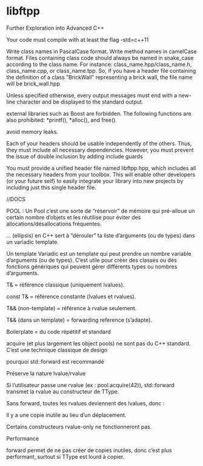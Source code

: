 # libftpp
Further Exploration into Advanced C++

Your code must compile with at least the flag -std=c++11

Write class names in PascalCase format. Write method names in camelCase format. Files containing class code should always be named in snake_case according
to the class name. For instance:
class_name.hpp/class_name.h, class_name.cpp, or class_name.tpp. So, if you
have a header file containing the definition of a class “BrickWall” representing a
brick wall, the file name will be brick_wall.hpp

Unless specified otherwise, every output messages must end with a new-line character and be displayed to the standard output.

external libraries such as Boost are forbidden. The following functions are also prohibited: *printf(), *alloc(), and free().

 avoid memory leaks.

 Each of your headers should be usable independently of the others. Thus, they
must include all necessary dependencies. However, you must prevent the issue of
double inclusion by adding include guards

You must provide a unified header file named libftpp.hpp, which
includes all the necessary headers from your toolbox. This will enable other developers (or your future self) to easily integrate your library into new projects by
including just this single header file.

//DOCS

POOL :
Un Pool c’est une sorte de “réservoir” de mémoire qui pré-alloue un certain nombre d’objets et les réutilise pour éviter des allocations/désallocations fréquentes.

... (ellipsis) en C++ sert à “dérouler” ta liste d’arguments (ou de types) dans un variadic template.

Un template Variadic est un template qui peut prendre un nombre variable d’arguments (ou de types). C’est utile pour créer des classes ou des fonctions génériques qui peuvent gérer différents types ou nombres d’arguments.

T& = référence classique (uniquement lvalues).

const T& = référence constante (lvalues et rvalues).

T&& (non-template) = référence à rvalue seulement.

T&& (dans un template) = forwarding reference (s’adapte).

Boilerplate = du code répétitif et standard

acquire (et plus largement les object pools) ne sont pas du C++ standard.
C’est une technique classique de design


pourquoi std::forward est recommandé

Préserve la nature lvalue/rvalue

Si l’utilisateur passe une rvalue (ex : pool.acquire(42)), std::forward transmet la rvalue au constructeur de TType.

Sans forward, toutes les rvalues deviennent des lvalues, donc :

Il y a une copie inutile au lieu d’un déplacement.

Certains constructeurs rvalue-only ne fonctionneront pas.

Performance

forward permet de ne pas créer de copies inutiles, donc c’est plus performant, surtout si TType est lourd à copier.